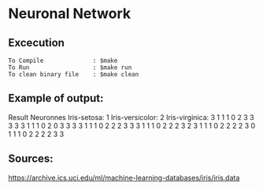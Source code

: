 # Neuronal Network

## Excecution       
```shell
To Compile              : $make
To Run                  : $make run
To clean binary file    : $make clean
```

    

## Example of output:

Result Neuronnes
Iris-setosa: 1
Iris-versicolor: 2
Iris-virginica: 3
1 1 1 0 2 3 3 3 3 3 
1 1 1 0 2 0 3 3 3 3 
1 1 1 0 2 2 2 3 3 3 
1 1 1 0 2 2 2 3 2 3 
1 1 1 0 2 2 2 2 3 0 
1 1 1 0 2 2 2 2 3 3 

## Sources:
https://archive.ics.uci.edu/ml/machine-learning-databases/iris/iris.data
